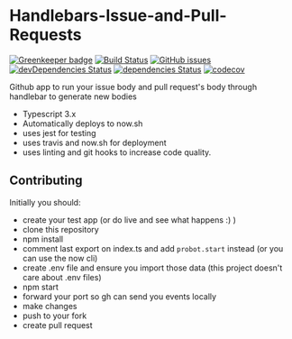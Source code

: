 # Handlebars-Issue-and-Pull-Requests

[![Greenkeeper badge](https://badges.greenkeeper.io/fossapps/Handlebars-Issue-and-Pull-Requests.svg)](https://greenkeeper.io/)
[![Build Status](https://travis-ci.com/fossapps/Handlebars-Issue-and-Pull-Requests.svg)](https://travis-ci.com/fossapps/Handlebars-Issue-and-Pull-Requests)
[![GitHub issues](https://img.shields.io/github/issues/fossapps/Handlebars-Issue-and-Pull-Requests.svg)](https://github.com/fossapps/Handlebars-Issue-and-Pull-Requests/issues)
[![devDependencies Status](https://david-dm.org/fossapps/Handlebars-Issue-and-Pull-Requests/dev-status.svg)](https://david-dm.org/fossapps/Handlebars-Issue-and-Pull-Requests?type=dev)
[![dependencies Status](https://david-dm.org/fossapps/Handlebars-Issue-and-Pull-Requests/status.svg)](https://david-dm.org/fossapps/Handlebars-Issue-and-Pull-Requests)
[![codecov](https://codecov.io/gh/fossapps/Handlebars-Issue-and-Pull-Requests/branch/master/graph/badge.svg)](https://codecov.io/gh/fossapps/Handlebars-Issue-and-Pull-Requests)

Github app to run your issue body and pull request's body through handlebar to generate new bodies

- Typescript 3.x
- Automatically deploys to now.sh
- uses jest for testing
- uses travis and now.sh for deployment
- uses linting and git hooks to increase code quality.

## Contributing

Initially you should:

- create your test app (or do live and see what happens :) )
- clone this repository
- npm install
- comment last export on index.ts and add `probot.start` instead (or you can use the now cli)
- create .env file and ensure you import those data (this project doesn't care about .env files)
- npm start
- forward your port so gh can send you events locally
- make changes
- push to your fork
- create pull request
